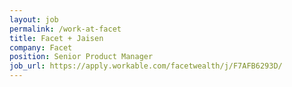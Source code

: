 ```yaml
---
layout: job
permalink: /work-at-facet
title: Facet + Jaisen
company: Facet
position: Senior Product Manager
job_url: https://apply.workable.com/facetwealth/j/F7AFB6293D/
---
```

